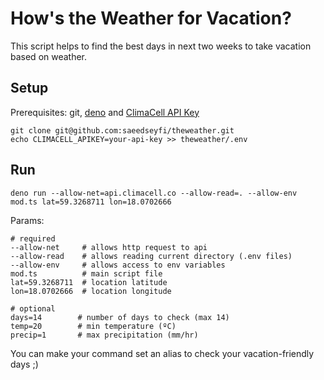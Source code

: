# How's the Weather for Vacation?
This script helps to find the best days in next two weeks to take vacation based on weather.

## Setup
Prerequisites: git, [deno](https://deno.land/) and [ClimaCell API Key](https://developer.climacell.co)
```shell script
git clone git@github.com:saeedseyfi/theweather.git
echo CLIMACELL_APIKEY=your-api-key >> theweather/.env
```

## Run
```shell script
deno run --allow-net=api.climacell.co --allow-read=. --allow-env mod.ts lat=59.3268711 lon=18.0702666 
```
Params:
```text
# required
--allow-net     # allows http request to api 
--allow-read    # allows reading current directory (.env files)
--allow-env     # allows access to env variables
mod.ts          # main script file
lat=59.3268711  # location latitude
lon=18.0702666  # location longitude

# optional
days=14        # number of days to check (max 14)
temp=20        # min temperature (ºC) 
precip=1       # max precipitation (mm/hr)
```
You can make your command set an alias to check your vacation-friendly days ;)
